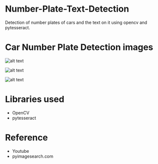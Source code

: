 # Number-Plate-Text-Detection
Detection of number plates of cars and the text on it using opencv and pytesseract.

# Car Number Plate Detection images

![alt text](https://github.com/gowthambalboa/Number-Plate-Text-Detection/blob/main/car1.jpeg)

![alt text](https://github.com/gowthambalboa/Number-Plate-Text-Detection/blob/main/car1-numberplate.png)

![alt text](https://github.com/gowthambalboa/Number-Plate-Text-Detection/blob/main/car1-result.png)

# Libraries used
- OpenCV
- pytesseract

# Reference
- Youtube
- pyimagesearch.com
